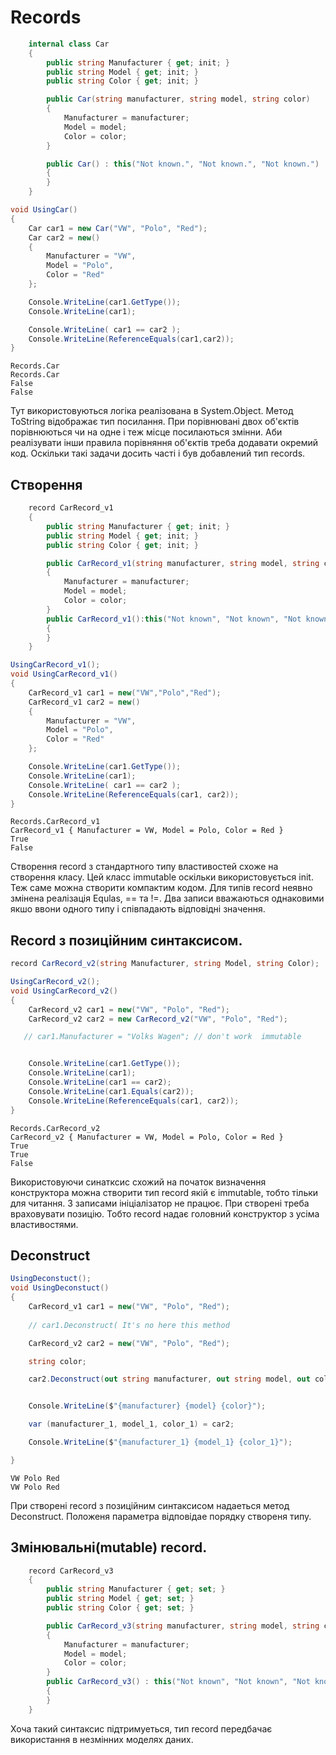 # Records

```cs
    internal class Car
    {
        public string Manufacturer { get; init; }
        public string Model { get; init; }
        public string Color { get; init; }

        public Car(string manufacturer, string model, string color)
        {
            Manufacturer = manufacturer;
            Model = model;
            Color = color;
        }

        public Car() : this("Not known.", "Not known.", "Not known.")
        {
        }
    }
```
```cs
void UsingCar()
{
    Car car1 = new Car("VW", "Polo", "Red");
    Car car2 = new()
    {
        Manufacturer = "VW",
        Model = "Polo",
        Color = "Red"
    };

    Console.WriteLine(car1.GetType());
    Console.WriteLine(car1);

    Console.WriteLine( car1 == car2 );
    Console.WriteLine(ReferenceEquals(car1,car2));
}
```
```
Records.Car
Records.Car
False
False
```
Тут використовуються логіка реалізована в System.Object. Метод ToString відображає тип посилання. При порівнювані двох об'єктів порівнюються чи на одне і теж місце посилаються змінни. Аби реалізувати інши правила порівняння об'єктів треба додавати окремий код. Оскільки такі задачи досить часті і був добавлений тип records.

## Створення

```cs
    record CarRecord_v1
    {
        public string Manufacturer { get; init; }
        public string Model { get; init; }
        public string Color { get; init; }

        public CarRecord_v1(string manufacturer, string model, string color)
        {
            Manufacturer = manufacturer;
            Model = model;
            Color = color;
        }
        public CarRecord_v1():this("Not known", "Not known", "Not known")
        {
        }
    }
```
```cs
UsingCarRecord_v1();
void UsingCarRecord_v1()
{
    CarRecord_v1 car1 = new("VW","Polo","Red");
    CarRecord_v1 car2 = new()
    {
        Manufacturer = "VW",
        Model = "Polo",
        Color = "Red"
    };

    Console.WriteLine(car1.GetType());
    Console.WriteLine(car1);
    Console.WriteLine( car1 == car2 );
    Console.WriteLine(ReferenceEquals(car1, car2));
}
```
```
Records.CarRecord_v1
CarRecord_v1 { Manufacturer = VW, Model = Polo, Color = Red }
True
False
```
Створення record з стандартного типу властивостей схоже на створення класу. Цей класс immutable оскільки використовується init. Теж саме можна створити компактим кодом. Для типів record неявно змінена реалізація Equlas, == та !=. Два записи вважаються однаковими якшо ввони одного типу і співпадають відповідні значення.


## Record з позиційним синтаксисом.

```cs
record CarRecord_v2(string Manufacturer, string Model, string Color);
```
```cs
UsingCarRecord_v2();
void UsingCarRecord_v2()
{
    CarRecord_v2 car1 = new("VW", "Polo", "Red");
    CarRecord_v2 car2 = new CarRecord_v2("VW", "Polo", "Red");

   // car1.Manufacturer = "Volks Wagen"; // don't work  immutable


    Console.WriteLine(car1.GetType());
    Console.WriteLine(car1);
    Console.WriteLine(car1 == car2);
    Console.WriteLine(car1.Equals(car2));
    Console.WriteLine(ReferenceEquals(car1, car2));
}
```
```
Records.CarRecord_v2
CarRecord_v2 { Manufacturer = VW, Model = Polo, Color = Red }
True
True
False
```
Використовуючи синатксис схожий на початок визначення конструктора можна створити тип record якій є immutable, тобто тільки для читання. З записами ініціалізатор не працює. При створені треба враховувати позицію. Тобто record надає головний конструктор з усіма властивостями.

## Deconstruct

```cs
UsingDeconstuct();
void UsingDeconstuct()
{
    CarRecord_v1 car1 = new("VW", "Polo", "Red");
    
    // car1.Deconstruct( It's no here this method

    CarRecord_v2 car2 = new("VW", "Polo", "Red");

    string color;

    car2.Deconstruct(out string manufacturer, out string model, out color);


    Console.WriteLine($"{manufacturer} {model} {color}");

    var (manufacturer_1, model_1, color_1) = car2;

    Console.WriteLine($"{manufacturer_1} {model_1} {color_1}");

}
```
```
VW Polo Red
VW Polo Red
```

При створені record з позиційним синтаксисом надаеться метод Deconstruct. Положеня параметра відповідае порядку створеня типу. 

## Змінювальні(mutable) record.
```cs
    record CarRecord_v3
    {
        public string Manufacturer { get; set; }
        public string Model { get; set; }
        public string Color { get; set; }

        public CarRecord_v3(string manufacturer, string model, string color)
        {
            Manufacturer = manufacturer;
            Model = model;
            Color = color;
        }
        public CarRecord_v3() : this("Not known", "Not known", "Not known")
        {
        }
    }
```
Хоча такий синтаксис підтримуеться, тип record передбачає використання в незмінних моделях даних.








